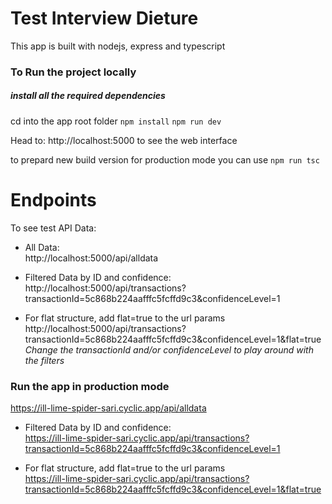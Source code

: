 # Test Interview Dieture
This app is built with nodejs, express and typescript

### To Run the project locally
##### install all the required dependencies

cd into the app root folder 
`npm install`
`npm run dev`

Head to:
http://localhost:5000 to see the web interface

to prepard new build version for production mode you can use `npm run tsc`



# Endpoints
To see test API Data:
- All Data:  
http://localhost:5000/api/alldata

- Filtered Data by ID and confidence:    
http://localhost:5000/api/transactions?transactionId=5c868b224aafffc5fcffd9c3&confidenceLevel=1

- For flat structure, add flat=true to the url params  
http://localhost:5000/api/transactions?transactionId=5c868b224aafffc5fcffd9c3&confidenceLevel=1&flat=true  
_Change the transactionId and/or confidenceLevel to play around with the filters_


### Run the app in production mode
https://ill-lime-spider-sari.cyclic.app/api/alldata

- Filtered Data by ID and confidence:    
https://ill-lime-spider-sari.cyclic.app/api/transactions?transactionId=5c868b224aafffc5fcffd9c3&confidenceLevel=1

- For flat structure, add flat=true to the url params  
https://ill-lime-spider-sari.cyclic.app/api/transactions?transactionId=5c868b224aafffc5fcffd9c3&confidenceLevel=1&flat=true  

